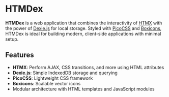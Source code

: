 # HTMDex

**HTMDex** is a web application that combines the interactivity of [HTMX](https://htmx.org/) with the power of [Dexie.js](https://dexie.org/) for local storage. Styled with [PicoCSS](https://picocss.com/) and [Boxicons](https://boxicons.com/), HTMDex is ideal for building modern, client-side applications with minimal setup.

##  Features

-  **HTMX**: Perform AJAX, CSS transitions, and more using HTML attributes
-  **Dexie.js**: Simple IndexedDB storage and querying
-  **PicoCSS**: Lightweight CSS framework
-  **Boxicons**: Scalable vector icons
-  Modular architecture with HTML templates and JavaScript modules



